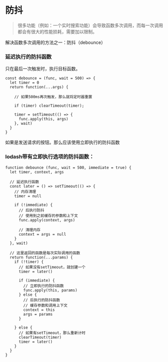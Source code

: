 # 防抖

> 很多功能（例如：一个实时搜索功能）会导致函数多次调用，而每一次调用都会有很大的性能损耗，需要加以限制。

解决函数多次调用的方法之一：防抖（debounce）

### 延迟执行的防抖函数

只在最后一次触发时，执行目标函数。
```
const debounce = (func, wait = 500) => {
  let timer = 0
  return function(...args) {

    // 如果500ms再次触发，那么就将定时器重置

    if (timer) clearTimeout(timer);

    timer = setTimeout(() => {
      func.apply(this, args)
    }, wait)
  }
}
```

如果是发送请求的按钮。那么应该使用立即执行的防抖函数

### lodash带有立即执行选项的防抖函数：

```
function debounce (func, wait = 500, immediate = true) {
  let timer, context, args

  // 延迟执行函数
  const later = () => setTimeout(() => {
    // 内存清理
    timer = null

    if (!immediate) {
      // 后执行防抖
      // 使用到之前缓存的参数和上下文
      func.apply(context, args)

      // 清理内存
      context = args = null
    }
  }, wait)

  // 这里返回的函数是每次实际调用的函数
  return function(...params) {
    if (!timer) {
      // 如果没有setTimeout，就创建一个
      timer = later()

      if (immediate) {
        // 立即执行的防抖函数
        func.apply(this, params)
      } else {
        // 后执行的防抖函数
        // 缓存参数和调用上下文
        context = this
        args = params
      }
      
    } else {
      // 如果有setTimeout，那么重新计时
      clearTimeout(timer)
      timer = later()
    }
  }
}
```
